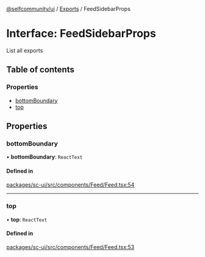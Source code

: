 [@selfcommunity/ui](../README.md) / [Exports](../modules.md) / FeedSidebarProps

# Interface: FeedSidebarProps

List all exports

## Table of contents

### Properties

- [bottomBoundary](FeedSidebarProps.md#bottomboundary)
- [top](FeedSidebarProps.md#top)

## Properties

### bottomBoundary

• **bottomBoundary**: `ReactText`

#### Defined in

[packages/sc-ui/src/components/Feed/Feed.tsx:54](https://github.com/selfcommunity/community-ui/blob/6b6e2bd/packages/sc-ui/src/components/Feed/Feed.tsx#L54)

___

### top

• **top**: `ReactText`

#### Defined in

[packages/sc-ui/src/components/Feed/Feed.tsx:53](https://github.com/selfcommunity/community-ui/blob/6b6e2bd/packages/sc-ui/src/components/Feed/Feed.tsx#L53)
